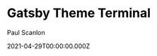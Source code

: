---
title: Gatsby Theme Terminal
github: https://github.com/PaulieScanlon/gatsby-theme-terminal
demo: https://gatsbythemeterminal.gatsbyjs.io/
license: null
author: Paul Scanlon
author_link: ''
author_twitter: pauliescanlon
date: 2021-04-29T00:00:00.000Z
ssg:
  - Gatsby
cms: null
css: null
category: null
description: >-
  Gatsby Theme Terminal aims to be a zero component theme. It provides data
  components to aid in the abstraction of presentational and data layers which
  together provide the most flexibility.
draft: false
publish_date: '2020-02-16T05:43:08Z'
update_date: '2021-11-03T19:08:20Z'
github_star: 306
github_fork: 35
---